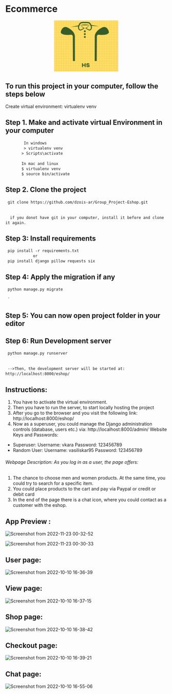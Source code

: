 # Ecommerce
<p align="center">
   <img  src="static/images/logo.png" width="200" >
</p>   

To run this project in your computer, follow the steps below
-------------------------------------------------------------

Create virtual environment: virtualenv venv

Step 1. Make and activate virtual Environment in your computer
-------------------------------------------------------------

            In windows
            > virtualenv venv
           > Scripts\activate
           
           In mac and linux
           $ virtualenv venv 
           $ source bin/activate
           
Step 2. Clone the project
-------------------------------------------------------------           

     git clone https://github.com/dzois-ar/Group_Project-Eshop.git
     
     
      if you donot have git in your computer, install it before and clone it again.
      
      
Step 3: Install requirements  
-------------------------------------------------------------
     pip install -r requirements.txt
                or 
     pip install django pillow requests six
     
     
Step 4: Apply the migration if any
-------------------------------------------------------------
     python manage.py migrate
     
     `
 Step 5: You can now open project folder in your editor
-------------------------------------------------------------    

Step 6: Run Development server
-------------------------------------------------------------
     python manage.py runserver
     
     
     -->Then, the development server will be started at: http://localhost:8000/eshop/
     
    
 Instructions:   
-------------------------------------------------------------
1. You have to activate the virtual environment.
2. Then you have to run the server, to start locally hosting the project
3. After you go to the browser and you visit the following link: http://localhost:8000/eshop/
4. Now as a superuser, you could manage the Django administration controls (database, users etc.) via: http://localhost:8000/admin/ 
Website Keys and Passwords:

  - Superuser: Username: vkara Password: 123456789
  - Random User: Username: vasiliskar95 Password: 123456789
  
######  Webpage Description: As you log in as a user, the page offers:

  1. The chance to choose men and women products. At the same time, you could try to search for a specific item.
  2. You could place products to the cart and pay via Paypal or credit or debit card
  3. In the end of the page there is a chat icon, where you could contact as a customer with the eshop.
  
  App Preview :
-------------------------------------------------------------

![Screenshot from 2022-11-23 00-32-52](https://user-images.githubusercontent.com/80916754/203435008-f4e3761e-d502-49c1-87a1-40b53f0a67f7.png)

![Screenshot from 2022-11-23 00-30-33](https://user-images.githubusercontent.com/80916754/203434616-4e912c48-cc5f-405b-84c0-6a14f35ddc5f.png)



## User page:
![Screenshot from 2022-10-10 16-36-39](https://user-images.githubusercontent.com/80916754/203432264-26e20cd1-f410-46c1-8faf-6f33b4cddbdc.png)

## View page:
![Screenshot from 2022-10-10 16-37-15](https://user-images.githubusercontent.com/80916754/203432494-46b2c004-fb1a-43e9-97fa-bb3ac3c914a7.png)


## Shop page:
![Screenshot from 2022-10-10 16-38-42](https://user-images.githubusercontent.com/80916754/203436782-58f16e35-d829-4310-ac08-afa272455498.png)



## Checkout page:
![Screenshot from 2022-10-10 16-39-21](https://user-images.githubusercontent.com/80916754/203436883-fc2bbd3b-c320-4ef0-bd40-91473f785cf2.png)


## Chat page:

![Screenshot from 2022-10-10 16-55-06](https://user-images.githubusercontent.com/80916754/203436991-d6a6bcd8-c554-4ff3-a05f-d45bbd09d9ab.png)

